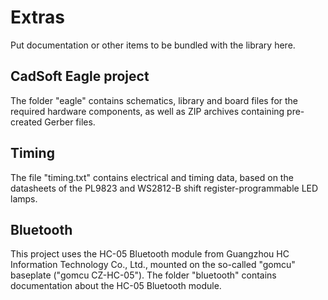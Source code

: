 # Extras

Put documentation or other items to be bundled with the library here.

## CadSoft Eagle project

The folder "eagle" contains schematics, library and board files for the required hardware components, as well as ZIP archives containing pre-created Gerber files.

## Timing

The file "timing.txt" contains electrical and timing data, based on the datasheets of the PL9823 and WS2812-B shift register-programmable LED lamps.

## Bluetooth

This project uses the HC-05 Bluetooth module from Guangzhou HC Information Technology Co., Ltd., mounted on the so-called "gomcu" baseplate ("gomcu CZ-HC-05"). The folder "bluetooth" contains documentation about the HC-05 Bluetooth module.
